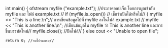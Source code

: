 

int main() {
ofstream myfile ("example.txt"); //ประกาศออปเจ็ก โดยการผูกเข้ากับ myfile และ ไฟล์ example.txt //
if (myfile.is_open()) // เช็กว่าเปิดได้หรือไม่//
{ myfile << "This is a line.\n";// การเขียนข้อมูลไปที่ myfile ลงในไฟล์ example.txt // 
myfile << "This is another line.\n"; //เขียนข้อมูลใน myfile ว่า This is another line และการขึ้นบรรทัดใหม่// 
myfile.close(); //ปิดไฟล์// } else cout << "Unable to open file";

    return 0; //จบโปรแกรม//
